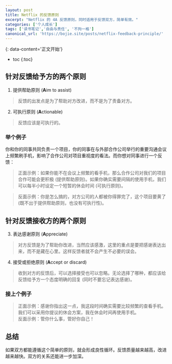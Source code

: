 ```yaml
---
layout: post
title: Netflix 的反馈原则
excerpt: "Netflix 的 4A 反馈原则，同时适用于反馈双方，简单有效。"
categories: ['个人成长']
tags: ['读书笔记','自由与责任', '不拘一格']
canonical_url: 'https://bojie.site/posts/netflix-feedback-principle/'
---
```


{: data-content='正文开始'}

* toc
{:toc}

## 针对反馈给予方的两个原则
1. 提供帮助原则 (**A**im to assist)
> 反馈的出发点是为了帮助对方改进，而不是为了责备对方。

2. 可执行原则 (**A**ctionable)
> 反馈应该是可执行的。

### 举个例子
你和你的同事共同负责一个项目，你的同事在与外部合作公司举行的重要沟通会议上频繁刷手机，影响了合作公司对项目重视度的看法。而你想对同事进行一个反馈：       
> 正面示例：如果你能不在会议上频繁的看手机，那么合作公司对我们的项目合作可能会更积极 (提供帮助原则)。如果你确实需要间隔的使用手机，我们可以每半小时设定一个短暂的休会时间 (可执行原则)。  

> 反面示例：你是怎么搞的，对方公司的人都被你得罪完了，这个项目要黄了 (既不出于提供帮助原则，也没有可执行性)。

## 针对反馈接收方的两个原则
3. 表达感谢原则 (**A**ppreciate)
> 对方反馈是为了帮助你改进，当然应该感激，这里的重点是要把感谢表达出来，而不是藏在心里。这样反馈者就不会产生不必要的误会。
4. 接受或拒绝原则 (**A**ccept or discard)
> 收到对方的反馈后，可以选择接受也可以忽略。无论选择了哪种，都应该给反馈给予方一个态度明确的回复 (同时不要忘记表达感谢)。

### 接上个例子
> 正面示例：感谢你指出这一点，我这段时间确实需要比较频繁的查看手机。我们可以采用你提议的休会方案，我在休会时间再使用手机。  
> 反面示例：管你什么事，管好你自己！

## 总结
如果双方都能遵循这个简单的原则，就会形成良性循环。反馈质量越来越高，改进越来越快。双方的关系还能进一步加深。